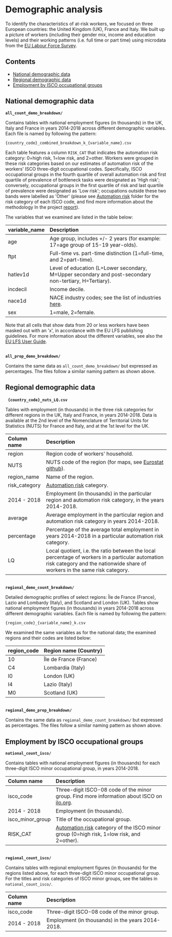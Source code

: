 # Demographic analysis

To identify the characteristics of at-risk workers, we focused on three European countries: the United Kingdom (UK), France and Italy. We built up a picture of workers (including their gender mix, income and education levels) and their working patterns (i.e. full time or part time) using microdata from the [EU Labour Force Survey](https://ec.europa.eu/eurostat/web/microdata/european-union-labour-force-survey).

## Contents

- [National demographic data](#nat_demo)
- [Regional demographic data](#reg_demo)
- [Employment by ISCO occupational groups](#isco)

<a name="nat_demo"></a>
## National demographic data

**`all_count_demo_breakdown/`**

Contains tables with national employment figures (in thousands) in the UK, Italy and France in years 2014-2018 across different demographic variables. Each file is named by following the pattern:

```
{country_code}_combined_breakdown_k_{variable_name}.csv
```

Each table features a column `RISK_CAT` that indicates the automation risk category: 0=high risk, 1=low risk, and 2=other. Workers were grouped in these risk categories based on our estimates of automation risk of the workers' ISCO three-digit occupational codes. Specifically, ISCO occupational groups in the fourth quartile of overall automation risk and first quartile of prevalence of bottleneck tasks were designated as 'High risk'; conversely, occupational groups in the first quartile of risk and last quartile of prevalence were designated as 'Low risk'; occupations outside these two bands were labelled as 'Other' (please see [Automation risk](https://github.com/nestauk/mapping-career-causeways/tree/main/supplementary_online_data/automation_risk/) folder for the risk category of each ISCO code, and find more information about the methodology
In the project [report](https://www.nesta.org.uk/report/mapping-career-causeways-supporting-workers-risk/)).

 The variables that we examined are listed in the table below:

| variable_name   | Description   |  
|:---------------|:---------------|
| age   | Age group, includes +/- 2 years (for example: 17=age group of 15-19 year-olds). |   
|ftpt  | Full-time vs. part-time distinction (1=full-time, and 2=part-time). |   
| hatlev1d | Level of education (L=Lower secondary, M=Upper secondary and post-secondary non-tertiary, H=Tertiary). |
| incdecil | Income decile. |
| nace1d | NACE industry codes; see the list of industries [here](https://en.wikipedia.org/wiki/Statistical_Classification_of_Economic_Activities_in_the_European_Community). |
| sex | 1=male, 2=female. |  

Note that all cells that show data from 20 or less workers have been masked out with an 'x', in accordance with the EU LFS publishing guidelines. For more information about the different variables, see also the [EU LFS User Guide](https://ec.europa.eu/eurostat/documents/1978984/6037342/EULFS-Database-UserGuide.pdf).

&nbsp;  
**`all_prop_demo_breakdown/`**

Contains the same data as `all_count_demo_breakdown/` but expressed as percentages. The files follow a similar naming pattern as shown above.

<a name="reg_demo"></a>
## Regional demographic data

&nbsp;
**`{country_code}_nuts_LQ.csv`**  

Tables with employment (in thousands) in the three risk categories for different regions in the UK, Italy and France, in years 2014-2018.  Data is available at the 2nd level of the Nomenclature of Territorial Units for Statistics (NUTS) for France and Italy, and at the 1st level for the UK.

| Column name | Description   |  
|:---------------|:---------------|
| region | Region code of workers' household. |   
| NUTS  | NUTS code of the region (for maps, see [Eurostat github](https://github.com/eurostat/Nuts2json)). |   
| region_name | Name of the region. |
| risk_category | [Automation risk](https://github.com/nestauk/mapping-career-causeways/tree/main/supplementary_online_data/automation_risk/) category. |
| 2014 - 2018 | Employment (in thousands) in the particular region and automation risk category, in the years 2014-2018. |
| average | Average employment in the particular region and automation risk category in years 2014-2018. |
| percentage | Percentage of the average total employment in years 2014-2018 in a particular automation risk category.  |
| LQ | Local quotient, i.e. the ratio between the local percentage of workers in a particular automation risk category and the nationwide share of workers in the same risk category. |

&nbsp;  
**`regional_demo_count_breakdown/`**

Detailed demographic profiles of select regions: Île de France (France), Lazio and Lombardy (Italy), and Scotland and London (UK). Tables show national employment figures (in thousands) in years 2014-2018 across different demographic variables. Each file is named by following the pattern:

```
{region_code}_{variable_name}_k.csv
```

We examined the same variables as for the national data; the examined regions and their codes are listed below:

| region_code   | Region name (Country)   |  
|:---------------|:---------------|
| 10   | Île de France (France) |   
| C4  | Lombardia (Italy) |   
| I0 | London (UK) |
| I4 | Lazio (Italy) |
| M0 | Scotland (UK)  |

&nbsp;  
**`regional_demo_prop_breakdown/`**

Contains the same data as `regional_demo_count_breakdown/` but expressed as percentages. The files follow a similar naming pattern as shown above.

<a name="isco"></a>
## Employment by ISCO occupational groups

**`national_count_isco/`**

Contains tables with national employment figures (in thousands) for each three-digit ISCO minor occupational group, in years 2014-2018.

| Column name   | Description   |  
|:---------------|:---------------|
|isco_code   | Three-digit ISCO-08 code of the minor group. Find more information about ISCO on [ilo.org](https://www.ilo.org/public/english/bureau/stat/isco/isco08/). |
| 2014 - 2018 | Employment (in thousands). |
|isco_minor_group | Title of the occupational group. |
| RISK_CAT| [Automation risk](https://github.com/nestauk/mapping-career-causeways/tree/main/supplementary_online_data/automation_risk/) category of the ISCO minor group (0=high risk, 1=low risk, and 2=other). |

&nbsp;  
**`regional_count_isco/`**

Contains tables with regional employment figures (in thousands) for the regions listed above, for each three-digit ISCO minor occupational group. For the titles and risk categories of ISCO minor groups, see the tables in `national_count_isco/`.

| Column name   | Description   |  
|:---------------|:---------------|
|isco_code   | Three-digit ISCO-08 code of the minor group.|
| 2014 - 2018 | Employment (in thousands) in the years 2014-2018.  |
